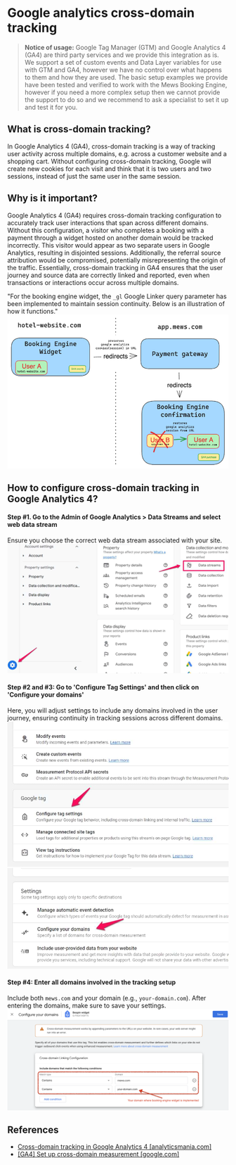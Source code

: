 # Google analytics cross-domain tracking

> **Notice of usage:** Google Tag Manager (GTM) and Google Analytics 4 (GA4) are third party services and we provide this integration as is.
We support a set of custom events and Data Layer variables for use with GTM and GA4, however we have no control over what happens to them and how they are used. The basic setup examples we provide have been tested and verified to work with the Mews Booking Engine, however if you need a more complex setup then we cannot provide the support to do so and we recommend to ask a specialist to set it up and test it for you.

## What is cross-domain tracking?

In Google Analytics 4 (GA4), cross-domain tracking is a way of tracking user activity across multiple domains, e.g. across a customer website and a shopping cart. Without configuring cross-domain tracking, Google will create new cookies for each visit and think that it is two users and two sessions, instead of just the same user in the same session.


## Why is it important?

Google Analytics 4 (GA4) requires cross-domain tracking configuration to accurately track user interactions that span across different domains. Without this configuration, a visitor who completes a booking with a payment through a widget hosted on another domain would be tracked incorrectly. This visitor would appear as two separate users in Google Analytics, resulting in disjointed sessions. Additionally, the referral source attribution would be compromised, potentially misrepresenting the origin of the traffic. Essentially, cross-domain tracking in GA4 ensures that the user journey and source data are correctly linked and reported, even when transactions or interactions occur across multiple domains.

"For the booking engine widget, the `_gl` Google Linker query parameter has been implemented to maintain session continuity. Below is an illustration of how it functions."
![Cross domain tracking - session preserving](../.gitbook/assets/ga4_cross_domain_0.png)

## How to configure cross-domain tracking in Google Analytics 4?

#### Step #1. Go to the Admin of Google Analytics > Data Streams and select web data stream
Ensure you choose the correct web data stream associated with your site.
![Cross domain configuration - admin config](../.gitbook/assets/ga4_cross_domain_1.png)

#### Step #2 and #3: Go to 'Configure Tag Settings' and then click on 'Configure your domains'
Here, you will adjust settings to include any domains involved in the user journey, ensuring continuity in tracking sessions across different domains.
![Cross domain configuration - Configure tag settings](../.gitbook/assets/ga4_cross_domain_2.jpg)
![Cross domain configuration - Configure your domains](../.gitbook/assets/ga4_cross_domain_3.jpg)

#### Step #4: Enter all domains involved in the tracking setup
Include both `mews.com` and your domain (e.g., `your-domain.com`). After entering the domains, make sure to save your settings.
![Cross domain configuration - Configure your domains](../.gitbook/assets/ga4_cross_domain_4.png)


## References

- [Cross-domain tracking in Google Analytics 4 [analyticsmania.com]](https://www.analyticsmania.com/post/cross-domain-tracking-in-google-analytics-4/)
- [[GA4] Set up cross-domain measurement
[google.com]](https://support.google.com/analytics/answer/10071811)
